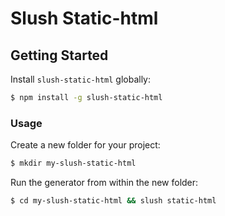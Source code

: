 # Slush Static-html

## Getting Started

Install `slush-static-html` globally:

```bash
$ npm install -g slush-static-html
```

### Usage

Create a new folder for your project:

```bash
$ mkdir my-slush-static-html
```

Run the generator from within the new folder:

```bash
$ cd my-slush-static-html && slush static-html
```
